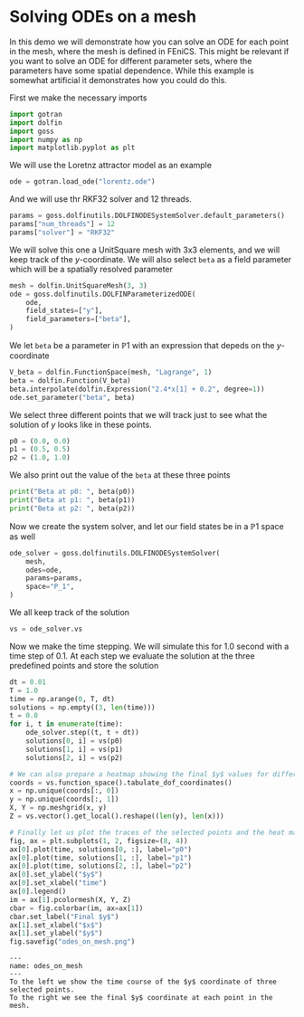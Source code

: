 # Solving ODEs on a mesh

In this demo we will demonstrate how you can solve an ODE for each point in the mesh, where the mesh is defined in FEniCS. This might be relevant if you want to solve an ODE for different parameter sets, where the parameters have some spatial dependence. While this example is somewhat artificial it demonstrates how you could do this.

First we make the necessary imports


```python
import gotran
import dolfin
import goss
import numpy as np
import matplotlib.pyplot as plt
```

We will use the Loretnz attractor model as an example

```python
ode = gotran.load_ode("lorentz.ode")
```

And we will use thr RKF32 solver and 12 threads.

```python
params = goss.dolfinutils.DOLFINODESystemSolver.default_parameters()
params["num_threads"] = 12
params["solver"] = "RKF32"
```

We will solve this one a UnitSquare mesh with 3x3 elements, and we will keep track of the $y$-coordinate. We will also select `beta` as a field parameter which will be a spatially resolved parameter

```python
mesh = dolfin.UnitSquareMesh(3, 3)
ode = goss.dolfinutils.DOLFINParameterizedODE(
    ode,
    field_states=["y"],
    field_parameters=["beta"],
)
```

We let `beta` be a parameter in $\mathbb{P}1$ with an expression that depeds on the $y$-coordinate


```python
V_beta = dolfin.FunctionSpace(mesh, "Lagrange", 1)
beta = dolfin.Function(V_beta)
beta.interpolate(dolfin.Expression("2.4*x[1] + 0.2", degree=1))
ode.set_parameter("beta", beta)
```

We select three different points that we will track just to see what the solution of $y$ looks like in these points.


```python
p0 = (0.0, 0.0)
p1 = (0.5, 0.5)
p2 = (1.0, 1.0)
```

We also print out the value of the `beta` at these three points

```python
print("Beta at p0: ", beta(p0))
print("Beta at p1: ", beta(p1))
print("Beta at p2: ", beta(p2))
```

Now we create the system solver, and let our field states be in a $\mathbb{P}1$ space as well

```python
ode_solver = goss.dolfinutils.DOLFINODESystemSolver(
    mesh,
    odes=ode,
    params=params,
    space="P_1",
)
```

We all keep track of the solution

```python
vs = ode_solver.vs
```

Now we make the time stepping. We will simulate this for 1.0 second with a time step of 0.1. At each step we evaluate the solution at the three predefined points and store the solution

```python
dt = 0.01
T = 1.0
time = np.arange(0, T, dt)
solutions = np.empty((3, len(time)))
t = 0.0
for i, t in enumerate(time):
    ode_solver.step((t, t + dt))
    solutions[0, i] = vs(p0)
    solutions[1, i] = vs(p1)
    solutions[2, i] = vs(p2)
```

```python
# We can also prepare a heatmap showing the final $y$ values for different point in the mesh
coords = vs.function_space().tabulate_dof_coordinates()
x = np.unique(coords[:, 0])
y = np.unique(coords[:, 1])
X, Y = np.meshgrid(x, y)
Z = vs.vector().get_local().reshape((len(y), len(x)))
```

```python
# Finally let us plot the traces of the selected points and the heat map
fig, ax = plt.subplots(1, 2, figsize=(8, 4))
ax[0].plot(time, solutions[0, :], label="p0")
ax[0].plot(time, solutions[1, :], label="p1")
ax[0].plot(time, solutions[2, :], label="p2")
ax[0].set_ylabel("$y$")
ax[0].set_xlabel("time")
ax[0].legend()
im = ax[1].pcolormesh(X, Y, Z)
cbar = fig.colorbar(im, ax=ax[1])
cbar.set_label("Final $y$")
ax[1].set_xlabel("$x$")
ax[1].set_ylabel("$y$")
fig.savefig("odes_on_mesh.png")
```



```{figure} ../_static/odes_on_mesh.png
---
name: odes_on_mesh
---
To the left we show the time course of the $y$ coordinate of three selected points.
To the right we see the final $y$ coordinate at each point in the mesh.
```


